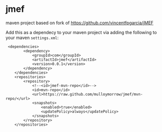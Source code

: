 jmef
====
 maven project based on fork of https://github.com/vincentfpgarcia/jMEF

Add this as a dependecy to your maven project via adding the following to your maven `settings.xml`:

```
 <dependencies>
        <dependency>
            <groupId>com</groupId>
            <artifactId>jmef</artifactId>
            <version>0.0.1</version>
        </dependency>
    </dependencies>
    <repositories>
        <repository>
            <!--<id>jmef-mvn-repo</id>-->
            <id>mvn-repo</id>
            <url>https://raw.github.com/mulloymorrow/jmef/mvn-repo/</url>
            <snapshots>
                <enabled>true</enabled>
                <updatePolicy>always</updatePolicy>
            </snapshots>
        </repository>
    </repositories>
 ```
